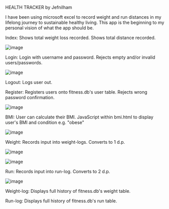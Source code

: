 HEALTH TRACKER by Jefnilham

I have been using microsoft excel to record weight and run distances in my lifelong journey to sustainable healthy living.
This app is the beginning to my personal vision of what the app should be.

Index:
Shows total weight loss recorded.
Shows total distance recorded.

![image](https://user-images.githubusercontent.com/39832806/135781983-fd596f1c-1b99-4f64-89de-0f09afa5d6ce.png)



Login:
Login with username and password.
Rejects empty and/or invalid users/passwords.

![image](https://user-images.githubusercontent.com/39832806/135781931-ebc166e6-810f-44ea-a485-ac41aa325fbc.png)



Logout:
Logs user out.

Register:
Registers users onto fitness.db's user table.
Rejects wrong password confirmation.

![image](https://user-images.githubusercontent.com/39832806/135782244-6f1b4e19-fe20-4a2f-bc48-841d844b511a.png)



BMI:
User can calculate their BMI.
JavaScript within bmi.html to display user's BMI and condition e.g. "obese"

![image](https://user-images.githubusercontent.com/39832806/135782365-34286bf7-e02e-48f7-9160-f24dcfd8bc5f.png)



Weight:
Records input into weight-logs.
Converts to 1 d.p.

![image](https://user-images.githubusercontent.com/39832806/135782475-f9224aa9-9331-4d08-a138-2b1bbe0a0f24.png)

![image](https://user-images.githubusercontent.com/39832806/135782563-0e22df82-7fbd-4440-8932-ba90d07a3d5a.png)



Run:
Records input into run-log.
Converts to 2 d.p.

![image](https://user-images.githubusercontent.com/39832806/135782314-a3dd6b19-1852-45ab-a282-b520d119abbf.png)



Weight-log:
Displays full history of fitness.db's weight table.

Run-log:
Displays full history of fitness.db's run table.
